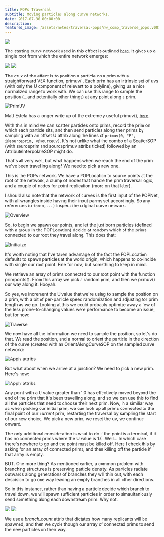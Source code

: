 ```yaml
---
title: POPs Traversal
subtitle: Moving particles along curve networks.
date: 2017-07-30 00:00:00
description:
featured_image: /assets/notes/traversal-pops/nw_comp_traverse_pops.v001.jpg
---
```


<div class="gallery" data-columns="2">
	<img src="/assets/notes/traversal-pops/traversal_pops-poster.gif">
</div>

The starting curve network used in this effect is outlined [here](/notes/tendrils). It gives us a single root from which the entire network emerges:

<div class="gallery" data-columns="2">
		<img src="/assets/notes/traversal-pops/traverse_pops_initial.close.jpg">
		<img src="/assets/notes/traversal-pops/traverse_pops_initial.far.jpg">
</div>

The crux of the effect is to position a particle on a prim with a straightforward VEX function, primuv(). Each prim has an intrinsic set of uvs (with only the U component of relevant to a polyline), giving us a nice normalized range to work with. We can use this range to sample the position (...and potentially other things) at any point along a prim.

![PrimUV](../assets/notes/traversal-pops/primuv.gif)

Matt Estela has a longer write up of the extremely useful primuv(), [here](https://tokeru.com/cgwiki/JoyOfVex19.html).

With this in mind we can scatter particles onto prims, record the prim on which each particle sits, and then send particles along their prims by sampling with an offset U attrib along the lines of ```primuv(0, "P", i@sourceprim, v@sourceuv)```. It's not unlike what the combo of a ScatterSOP (with sourceprim and sourceprimuv attribs ticked) followed by an AttributeInterpolateSOP might do. 

That's all very well, but what happens when we reach the end of the prim we've been travelling along? We need to pick a new one.

This is the POPs network. We have a POPLocation to source points at the root of the network, a clump of nodes that handle the prim traversal logic, and a couple of nodes for point replication (more on that later).

I should also note that the network of curves is the first input of the POPNet, with all wrangles inside having their input parms set accordingly. So any references to ```foo(0,...)``` inspect the original curve network.

![Overview](/assets/notes/traversal-pops/traverse_pops_overview.jpg)

So, to begin we spawn our points, and let the just born particles (defined with a group in the POPLocation) decide at random which of the prims connected to our root they travel along. This does that:

![Initialize](/assets/notes/traversal-pops/traverse_pops_init.jpg)

It's worth noting that I've taken advantage of the fact the POPLocation defaults to spawn particles at the world origin, which happens to co-incide with single our root point. Fine for now, but something to keep in mind.

We retrieve an array of prims connected to our root point with the function primpoints(). From this array we pick a random prim, and then we primuv() our way along it. Hooyah.

So yes, we increment the U value that we're using to sample the position on a prim, with a bit of per-particle speed randomization and adjusting for prim length as we go. Looking at this we could probably optimize away a few of the less prone-to-changing values were performance to become an issue, but for now:

![Traverse](/assets/notes/traversal-pops/traverse_pops_inc_u.jpg)

We now have all the information we need to sample the position, so let's do that. We read the position, and a normal to orient the particle in the direction of the curve (created with an OrientAlongCurveSOP on the sampled curve network):

![Apply attribs](/assets/notes/traversal-pops/traverse_pops_apply.jpg)

But what about when we arrive at a junction? We need to pick a new prim. Here's how:

![Apply attribs](/assets/notes/traversal-pops/traverse_pops_reinit.jpg)

Any point with a U value greater than 1.0 has effectively moved beyond the end of the prim that it's been travelling along, and so we can use this to find all the particles that need to choose their next prim. Now, in a similiar way as when picking our initial prim, we can look up all prims connected to the final point of our *current* prim, restarting the traversal by sampling the start of our new choice. We pick a new prim, we reset the uv, we continue onward.

The only additional consideration is what to do if the point is a terminal, if it has no connected prims where the U value is 1.0. Well... In which case there's nowhere to go and the point must be killed off. Here I check this by asking for an array of connected prims, and then killing off the particle if that array is empty.

BUT. One more thing? As mentioned earlier, a common problem with branching structures is preserving particle density. As particles radiate outwards along generations of branches they will thin out, with each descision to go one way leaving an empty branches in all other directions.

So in this instance, rather than having a particle decide which branch to travel down, we will spawn sufficient particles in order to simaultaniously send something along each downstream prim. Why not.

<div class="gallery" data-columns="2">
	<img src="/assets/notes/traversal-pops/traverse_pops_replicate.jpg">
	<img src="/assets/notes/traversal-pops/traverse_pops_replicants.jpg">	
</div>

We use a *branch_count* attrib that dictates how many replicants will be spawned, and then we cycle though our array of connected prims to send the new particles on their way.